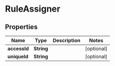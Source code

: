 

# RuleAssigner


## Properties

Name | Type | Description | Notes
------------ | ------------- | ------------- | -------------
**accessId** | **String** |  |  [optional]
**uniqueId** | **String** |  |  [optional]




